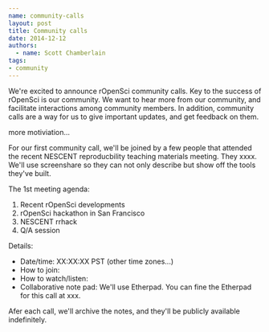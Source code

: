 ```yaml
---
name: community-calls
layout: post
title: Community calls
date: 2014-12-12
authors:
  - name: Scott Chamberlain
tags:
- community
---
```


We're excited to announce rOpenSci community calls. Key to the success of rOpenSci is our community. We want to hear more from our community, and facilitate interactions among community members. In addition, community calls are a way for us to give important updates, and get feedback on them. 

more motiviation...

For our first community call, we'll be joined by a few people that attended the recent NESCENT reproducbility teaching materials meeting. They xxxx. We'll use screenshare so they can not only describe but show off the tools they've built. 

The 1st meeting agenda:

1. Recent rOpenSci developments
2. rOpenSci hackathon in San Francisco
3. NESCENT rrhack
4. Q/A session

Details:

* Date/time: XX:XX:XX PST (other time zones...)
* How to join:
* How to watch/listen:
* Collaborative note pad: We'll use Etherpad. You can fine the Etherpad for this call at xxx.

Afer each call, we'll archive the notes, and they'll be publicly available indefinitely.  
